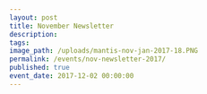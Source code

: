 ```yaml
---
layout: post
title: November Newsletter
description:
tags:
image_path: /uploads/mantis-nov-jan-2017-18.PNG
permalink: /events/nov-newsletter-2017/
published: true
event_date: 2017-12-02 00:00:00
---
```



